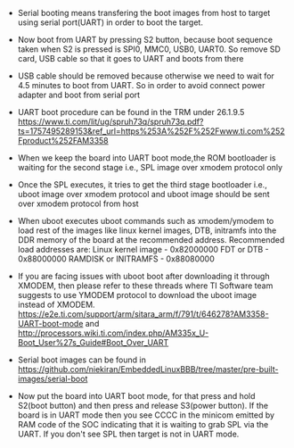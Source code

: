 * Serial booting means transfering the boot images from host to target using serial port(UART) in order to boot the target.

* Now boot from UART by pressing S2 button, because boot sequence taken when S2 is pressed is SPI0, MMC0, USB0, UART0. So remove SD card, USB cable so that it goes to UART and boots from there

* USB cable should be removed because otherwise we need to wait for 4.5 minutes to boot from UART. So in order to avoid connect power adapter and boot from serial port

* UART boot procedure can be found in the TRM under 26.1.9.5 https://www.ti.com/lit/ug/spruh73q/spruh73q.pdf?ts=1757495289153&ref_url=https%253A%252F%252Fwww.ti.com%252Fproduct%252FAM3358

* When we keep the board into UART boot mode,the ROM bootloader is waiting for the second stage i.e., SPL image over xmodem protocol only

* Once the SPL executes, it tries to get the third stage bootloader i.e., uboot image over xmodem protocol and uboot image should be sent over xmodem protocol from host

* When uboot executes uboot commands such as xmodem/ymodem to load rest of the images like linux kernel images, DTB, initramfs into the DDR memory of the board at the recommended address. Recommended load addresses are:
    Linux kernel image   - 0x82000000
    FDT or DTB           - 0x88000000
    RAMDISK or INITRAMFS - 0x88080000

* If you are facing issues with uboot boot after downloading it through XMODEM, then please refer to these threads where TI Software team suggests to use YMODEM protocol to download the uboot image instead of XMODEM. https://e2e.ti.com/support/arm/sitara_arm/f/791/t/646278?AM3358-UART-boot-mode and http://processors.wiki.ti.com/index.php/AM335x_U-Boot_User%27s_Guide#Boot_Over_UART

* Serial boot images can be found in https://github.com/niekiran/EmbeddedLinuxBBB/tree/master/pre-built-images/serial-boot

* Now put the board into UART boot mode, for that press and hold S2(boot button) and then press and release S3(power button). If the board is in UART mode then you see CCCC in the minicom emitted by RAM code of the SOC indicating that it is waiting to grab SPL via the UART. If you don't see SPL then target is not in UART mode.